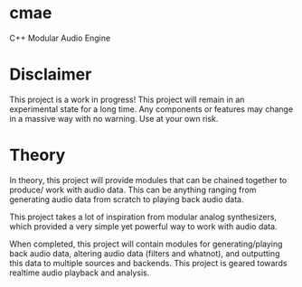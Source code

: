 
# cmae

C++ Modular Audio Engine

# Disclaimer

This project is a work in progress!
This project will remain in an experimental state for a long time.
Any components or features may change in a massive way with no warning.
Use at your own risk.

# Theory

In theory, this project will provide modules that can be chained
together to produce/ work with audio data.
This can be anything ranging from generating audio data from scratch
to playing back audio data.

This project takes a lot of inspiration from modular analog synthesizers,
which provided a very simple yet powerful way to work with audio data.

When completed, this project will contain modules for generating/playing back audio data,
altering audio data (filters and whatnot), and outputting this data to multiple sources and backends.
This project is geared towards realtime audio playback and analysis.
